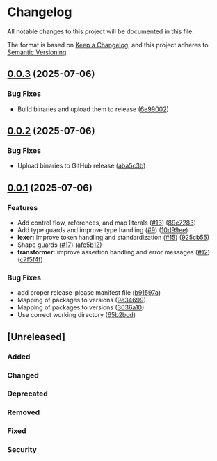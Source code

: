 # Changelog

All notable changes to this project will be documented in this file.

The format is based on [Keep a Changelog](https://keepachangelog.com/en/1.0.0/),
and this project adheres to [Semantic Versioning](https://semver.org/spec/v2.0.0.html).

## [0.0.3](https://github.com/forst-lang/forst/compare/v0.0.2...v0.0.3) (2025-07-06)


### Bug Fixes

* Build binaries and upload them to release ([6e99002](https://github.com/forst-lang/forst/commit/6e9900251d975d7f5f27961f7ced49d0013fd065))

## [0.0.2](https://github.com/forst-lang/forst/compare/v0.0.1...v0.0.2) (2025-07-06)


### Bug Fixes

* Upload binaries to GitHub release ([aba5c3b](https://github.com/forst-lang/forst/commit/aba5c3bd51067b996f2b1c77a6f285f874334bf2))

## [0.0.1](https://github.com/forst-lang/forst/compare/v0.0.0...v0.0.1) (2025-07-06)


### Features

* Add control flow, references, and map literals ([#13](https://github.com/forst-lang/forst/issues/13)) ([89c7283](https://github.com/forst-lang/forst/commit/89c72833708430fe13cd12ab2dceed62757c2d4b))
* Add type guards and improve type handling ([#9](https://github.com/forst-lang/forst/issues/9)) ([10d99ee](https://github.com/forst-lang/forst/commit/10d99ee72c4e7d5c8f68823bcb052db944da799e))
* **lexer:** improve token handling and standardization ([#15](https://github.com/forst-lang/forst/issues/15)) ([925cb55](https://github.com/forst-lang/forst/commit/925cb557a2299cd4a5267ebeb5f2512422b84709))
* Shape guards ([#17](https://github.com/forst-lang/forst/issues/17)) ([afe5b12](https://github.com/forst-lang/forst/commit/afe5b126ffb7d75af079e285e3de346a3f2d1135))
* **transformer:** improve assertion handling and error messages ([#12](https://github.com/forst-lang/forst/issues/12)) ([c7f5f4f](https://github.com/forst-lang/forst/commit/c7f5f4fe33f28a7f0580f882b3f701c012823bd2))


### Bug Fixes

* add proper release-please manifest file ([b91597a](https://github.com/forst-lang/forst/commit/b91597aa7da0a45256d3ea0e426584459c30b6de))
* Mapping of packages to versions ([9e34699](https://github.com/forst-lang/forst/commit/9e34699a540615e540e7c4d9ed78bffc559c332b))
* Mapping of packages to versions ([3036a10](https://github.com/forst-lang/forst/commit/3036a10b220100d7e0c73737475bae15b55b3ffc))
* Use correct working directory ([65b2bcd](https://github.com/forst-lang/forst/commit/65b2bcd611773cc682443875e5702911def06527))

## [Unreleased]

### Added

### Changed

### Deprecated

### Removed

### Fixed

### Security
